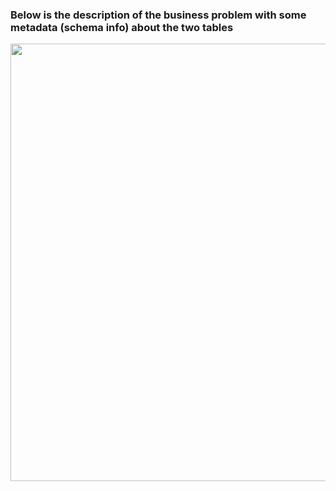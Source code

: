 ### Below is the description of the business problem with some metadata (schema info) about the two tables
<img src="https://user-images.githubusercontent.com/100615967/218894909-9d959c38-6bf6-4164-be7b-7811174bf1cd.PNG" width="700">
